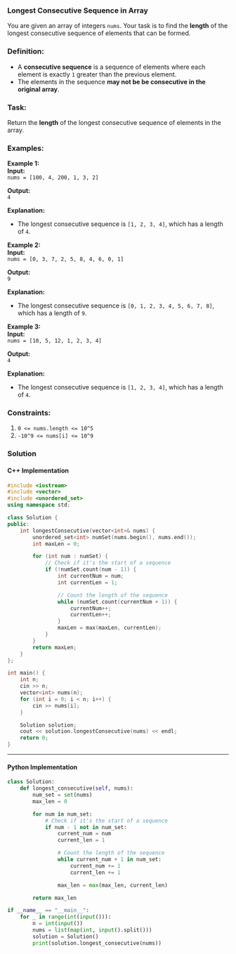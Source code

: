 ### Longest Consecutive Sequence in Array

You are given an array of integers `nums`. Your task is to find the **length** of the longest consecutive sequence of elements that can be formed.

### Definition:

- A **consecutive sequence** is a sequence of elements where each element is exactly `1` greater than the previous element.
- The elements in the sequence **may not be be consecutive in the original array**.

### Task:

Return the **length** of the longest consecutive sequence of elements in the array.

### Examples:

**Example 1:**  
**Input:**  
`nums = [100, 4, 200, 1, 3, 2]`

**Output:**  
`4`

**Explanation:**

- The longest consecutive sequence is `[1, 2, 3, 4]`, which has a length of `4`.


**Example 2:**  
**Input:**  
`nums = [0, 3, 7, 2, 5, 8, 4, 6, 0, 1]`

**Output:**  
`9`

**Explanation:**

- The longest consecutive sequence is `[0, 1, 2, 3, 4, 5, 6, 7, 8]`, which has a length of `9`.


**Example 3:**  
**Input:**  
`nums = [10, 5, 12, 1, 2, 3, 4]`

**Output:**  
`4`

**Explanation:**

- The longest consecutive sequence is `[1, 2, 3, 4]`, which has a length of `4`.

### Constraints:

1. `0 <= nums.length <= 10^5`
2. `-10^9 <= nums[i] <= 10^9`


### Solution

#### C++ Implementation
```cpp
#include <iostream>
#include <vector>
#include <unordered_set>
using namespace std;

class Solution {
public:
    int longestConsecutive(vector<int>& nums) {
        unordered_set<int> numSet(nums.begin(), nums.end());
        int maxLen = 0;

        for (int num : numSet) {
            // Check if it's the start of a sequence
            if (!numSet.count(num - 1)) {
                int currentNum = num;
                int currentLen = 1;

                // Count the length of the sequence
                while (numSet.count(currentNum + 1)) {
                    currentNum++;
                    currentLen++;
                }
                maxLen = max(maxLen, currentLen);
            }
        }
        return maxLen;
    }
};

int main() {
    int n;
    cin >> n;
    vector<int> nums(n);
    for (int i = 0; i < n; i++) {
        cin >> nums[i];
    }

    Solution solution;
    cout << solution.longestConsecutive(nums) << endl;
    return 0;
}
```

---

#### Python Implementation
```python
class Solution:
    def longest_consecutive(self, nums):
        num_set = set(nums)
        max_len = 0

        for num in num_set:
            # Check if it's the start of a sequence
            if num - 1 not in num_set:
                current_num = num
                current_len = 1

                # Count the length of the sequence
                while current_num + 1 in num_set:
                    current_num += 1
                    current_len += 1

                max_len = max(max_len, current_len)

        return max_len

if __name__ == "__main__":
    for _ in range(int(input())):
	    n = int(input())
	    nums = list(map(int, input().split()))
	    solution = Solution()
	    print(solution.longest_consecutive(nums))
```